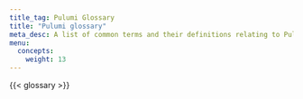 ```yaml
---
title_tag: Pulumi Glossary
title: "Pulumi glossary"
meta_desc: A list of common terms and their definitions relating to Pulumi .
menu:
  concepts:
    weight: 13
---
```


{{< glossary >}}
